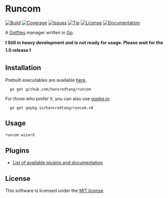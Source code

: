 # Runcom

[![Build](https://img.shields.io/travis/hansrodtang/runcom.svg?style=flat)](https://travis-ci.org/hansrodtang/runcom) [![Coverage](https://img.shields.io/coveralls/hansrodtang/runcom.svg?style=flat)](https://coveralls.io/r/hansrodtang/runcom) [![Issues](https://img.shields.io/github/issues/hansrodtang/runcom.svg?style=flat)](https://github.com/hansrodtang/runcom/issues) [![Tip](https://img.shields.io/gratipay/hansrodtang.svg?style=flat)](https://gratipay.com/hansrodtang/)
[![License](http://img.shields.io/badge/license-MIT-blue.svg?style=flat)](http://choosealicense.com/licenses/mit/)
[![Documentation](http://img.shields.io/badge/documentation-wiki-blue.svg?style=flat)](https://github.com/hansrodtang/runcom/wiki)

A [Dotfiles](http://dotfiles.github.io/) manager written in [Go](http://golang.org).

__:heavy_exclamation_mark: Still in heavy development and is not ready for usage. Please wait for the 1.0 release :heavy_exclamation_mark:__

## Installation

Prebuilt executables are available [here](test).

```
  go get github.com/hansrodtang/runcom
```
For those who prefer it, you can also use [gopkg.in](http://gopkg.in):

```
  go get gopkg.in/hansrodtang/runcom.v0
```

## Usage


```sh
runcom wizard
```

## Plugins

- [List of available plugins and documentation](https://github.com/hansrodtang/runcom/wiki/Plugins)


## License

This software is licensed under the [MIT license](LICENSE.md).

